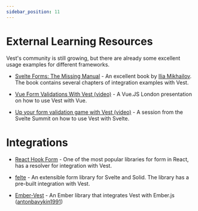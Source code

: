 ```yaml
---
sidebar_position: 11
---
```


# External Learning Resources

Vest's community is still growing, but there are already some excellent usage examples for different frameworks.

- [Svelte Forms: The Missing Manual](https://codechips.gumroad.com/l/svelte-forms) - An excellent book by [Ilia Mikhailov](https://twitter.com/codechips). The book contains several chapters of integration examples with Vest.

- [Vue Form Validations With Vest (video)](https://portal.gitnation.org/contents/vue-form-validations-with-vest) - A Vue.JS London presentation on how to use Vest with Vue.

- [Up your form validation game with Vest (video)](http://www.youtube.com/watch?v=X2PuiawaGV4) - A session from the Svelte Summit on how to use Vest with Svelte.

# Integrations

- [React Hook Form](https://react-hook-form.com/api/useform/#validationResolver) - One of the most popular libraries for form in React, has a resolver for integration with Vest.

- [felte](https://felte.dev/docs/svelte/validators#using-vest) - An extensible form library for Svelte and Solid. The library has a pre-built integration with Vest.

- [Ember-Vest](https://antonbavykin1991.github.io/ember-vest/) - An Ember library that integrates Vest with Ember.js ([antonbavykin1991](https://github.com/antonbavykin1991))
